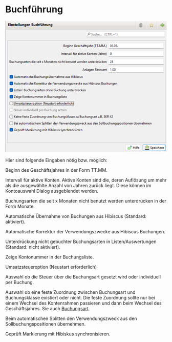 # Buchführung

![](img/Buchfuehrung.png)

Hier sind folgende Eingaben nötig bzw. möglich:

Beginn des Geschäftsjahres in der Form TT.MM.

Intervall für aktive Konten. Aktive Konten sind die, deren Auflösung um mehr als die ausgewählte Anzahl von Jahren zurück liegt. Diese können im Kontoauswahl Dialog ausgeblendet werden.

Buchungsarten die seit x Monaten nicht benutzt werden unterdrücken in der Form Monate.

Automatische Übernahme von Buchungen aus Hibiscus \(Standard: aktiviert\).

Automatische Korrektur der Verwendungszwecke aus Hibiscus Buchungen.

Unterdrückung nicht gebuchter Buchungsarten in Listen/Auswertungen \(Standard: nicht aktiviert\).

Zeige Kontonummer in der Buchungsliste.

Umsatzsteueroption (Neustart erforderlich)

Auswahl ob die Steuer über die Buchungsart gesetzt wird oder individuell per Buchung.

Auswahl ob eine feste Zuordnung zwischen Buchungsart und Buchungsklasse existiert oder nicht. Die feste Zuordnung sollte nur bei einem Wechsel des Kontenrahmen passieren und dann beim Wechsel des Geschäftsjahres. Sie auch [Buchungsart](../admbuchf/buchungsart.md).

Beim automatischen Splitten den Verwendungszweck aus den Sollbuchungspositionen übernehmen.

Geprüft Markierung mit Hibiskus synchronisieren.